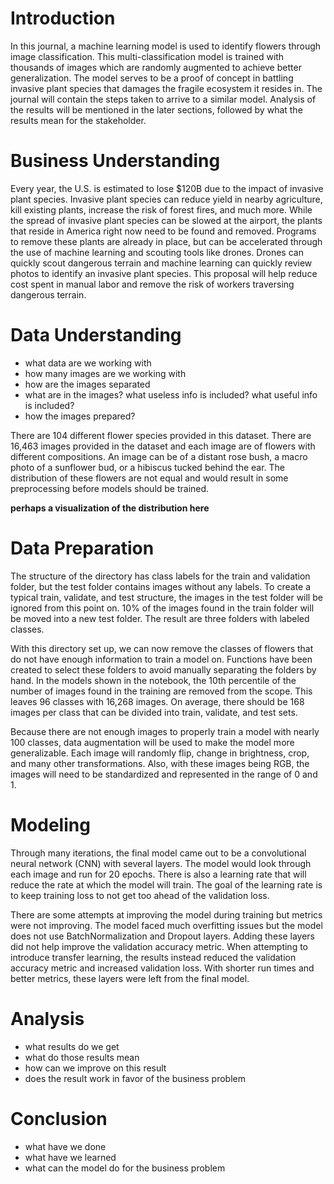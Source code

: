# Introduction

In this journal, a machine learning model is used to identify flowers through image classification. This multi-classification model is trained with thousands of images which are randomly augmented to achieve better generalization. The model serves to be a proof of concept in battling invasive plant species that damages the fragile ecosystem it resides in. The journal will contain the steps taken to arrive to a similar model. Analysis of the results will be mentioned in the later sections, followed by what the results mean for the stakeholder.

# Business Understanding

Every year, the U.S. is estimated to lose $120B due to the impact of invasive plant species. Invasive plant species can reduce yield in nearby agriculture, kill existing plants, increase the risk of forest fires, and much more. While the spread of invasive plant species can be slowed at the airport, the plants that reside in America right now need to be found and removed. Programs to remove these plants are already in place, but can be accelerated through the use of machine learning and scouting tools like drones. Drones can quickly scout dangerous terrain and machine learning can quickly review photos to identify an invasive plant species. This proposal will help reduce cost spent in manual labor and remove the risk of workers traversing dangerous terrain.

# Data Understanding

* what data are we working with
* how many images are we working with
* how are the images separated
* what are in the images? what useless info is included? what useful info is included?
* how the images prepared?

There are 104 different flower species provided in this dataset. There are 16,463 images provided in the dataset and each image are of flowers with different compositions. An image can be of a distant rose bush, a macro photo of a sunflower bud, or a hibiscus tucked behind the ear. The distribution of these flowers are not equal and would result in some preprocessing before models should be trained.

**perhaps a visualization of the distribution here**

# Data Preparation

The structure of the directory has class labels for the train and validation folder, but the test folder contains images without any labels. To create a typical train, validate, and test structure, the images in the test folder will be ignored from this point on. 10% of the images found in the train folder will be moved into a new test folder. The result are three folders with labeled classes.

With this directory set up, we can now remove the classes of flowers that do not have enough information to train a model on. Functions have been created to select these folders to avoid manually separating the folders by hand. In the models shown in the notebook, the 10th percentile of the number of images found in the training are removed from the scope. This leaves 96 classes with 16,268 images. On average, there should be 168 images per class that can be divided into train, validate, and test sets. 

Because there are not enough images to properly train a model with nearly 100 classes, data augmentation will be used to make the model more generalizable. Each image will randomly flip, change in brightness, crop, and many other transformations. Also, with these images being RGB, the images will need to be standardized and represented in the range of 0 and 1.

# Modeling

Through many iterations, the final model came out to be a convolutional neural network (CNN) with several layers. The model would look through each image and run for 20 epochs. There is also a learning rate that will reduce the rate at which the model will train. The goal of the learning rate is to keep training loss to not get too ahead of the validation loss.

There are some attempts at improving the model during training but metrics were not improving. The model faced much overfitting issues but the model does not use BatchNormalization and Dropout layers. Adding these layers did not help improve the validation accuracy metric. When attempting to introduce transfer learning, the results instead reduced the validation accuracy metric and increased validation loss. With shorter run times and better metrics, these layers were left from the final model.

# Analysis

* what results do we get
* what do those results mean
* how can we improve on this result
* does the result work in favor of the business problem



# Conclusion

* what have we done
* what have we learned
* what can the model do for the business problem


```python

```

